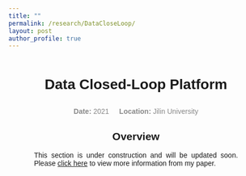 ```yaml
---
title: ""
permalink: /research/DataCloseLoop/
layout: post
author_profile: true
---
```



<style>
body {
  width: 90%;
  margin: 0 auto;
  font-family: Arial, sans-serif;
}

h1, h2, h3, h4 {
  text-align: center;
}

.content {
  display: flex;
  justify-content: center;
  flex-direction: column;
  align-items: center;
}

.content p {
  text-align: justify;
  width: 80%;
  margin: 0 auto;
}

.date-location {
  display: flex;
  justify-content: center;
  align-items: center;
  font-size: 14px;
  color: #888;
  margin-top: 10px;
}

.date-location .date,
.date-location .location {
  margin: 0 10px;
}
</style>

<div class="content">
  <h1>Data Closed-Loop Platform</h1>

  <div class="date-location">
    <div class="date"><strong>Date:</strong> 2021</div>
    <div class="location"><strong>Location:</strong> Jilin University</div>
  </div>

  <h2>Overview</h2>
  <p>This section is under construction and will be updated soon. Please <a href="https://ieeexplore.ieee.org/abstract/document/10533445">click here</a> to view more information from my paper.</p>
</div>



